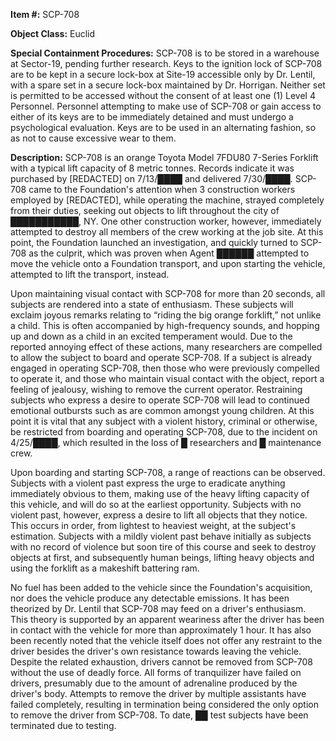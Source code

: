 **Item #:** SCP-708

**Object Class:** Euclid

**Special Containment Procedures:** SCP-708 is to be stored in a warehouse at Sector-19, pending further research. Keys to the ignition lock of SCP-708 are to be kept in a secure lock-box at Site-19 accessible only by Dr. Lentil, with a spare set in a secure lock-box maintained by Dr. Horrigan. Neither set is permitted to be accessed without the consent of at least one (1) Level 4 Personnel. Personnel attempting to make use of SCP-708 or gain access to either of its keys are to be immediately detained and must undergo a psychological evaluation. Keys are to be used in an alternating fashion, so as not to cause excessive wear to them.

**Description:** SCP-708 is an orange Toyota Model 7FDU80 7-Series Forklift with a typical lift capacity of 8 metric tonnes. Records indicate it was purchased by \[REDACTED\] on 7/13/████ and delivered 7/30/████. SCP-708 came to the Foundation's attention when 3 construction workers employed by \[REDACTED\], while operating the machine, strayed completely from their duties, seeking out objects to lift throughout the city of ███████████, NY. One other construction worker, however, immediately attempted to destroy all members of the crew working at the job site. At this point, the Foundation launched an investigation, and quickly turned to SCP-708 as the culprit, which was proven when Agent ██████ attempted to move the vehicle onto a Foundation transport, and upon starting the vehicle, attempted to lift the transport, instead.

Upon maintaining visual contact with SCP-708 for more than 20 seconds, all subjects are rendered into a state of enthusiasm. These subjects will exclaim joyous remarks relating to “riding the big orange forklift,” not unlike a child. This is often accompanied by high-frequency sounds, and hopping up and down as a child in an excited temperament would. Due to the reported annoying effect of these actions, many researchers are compelled to allow the subject to board and operate SCP-708. If a subject is already engaged in operating SCP-708, then those who were previously compelled to operate it, and those who maintain visual contact with the object, report a feeling of jealousy, wishing to remove the current operator. Restraining subjects who express a desire to operate SCP-708 will lead to continued emotional outbursts such as are common amongst young children. At this point it is vital that any subject with a violent history, criminal or otherwise, be restricted from boarding and operating SCP-708, due to the incident on 4/25/████, which resulted in the loss of █ researchers and █ maintenance crew.

Upon boarding and starting SCP-708, a range of reactions can be observed. Subjects with a violent past express the urge to eradicate anything immediately obvious to them, making use of the heavy lifting capacity of this vehicle, and will do so at the earliest opportunity. Subjects with no violent past, however, express a desire to lift all objects that they notice. This occurs in order, from lightest to heaviest weight, at the subject's estimation. Subjects with a mildly violent past behave initially as subjects with no record of violence but soon tire of this course and seek to destroy objects at first, and subsequently human beings, lifting heavy objects and using the forklift as a makeshift battering ram.

No fuel has been added to the vehicle since the Foundation's acquisition, nor does the vehicle produce any detectable emissions. It has been theorized by Dr. Lentil that SCP-708 may feed on a driver's enthusiasm. This theory is supported by an apparent weariness after the driver has been in contact with the vehicle for more than approximately 1 hour. It has also been recently noted that the vehicle itself does not offer any restraint to the driver besides the driver's own resistance towards leaving the vehicle. Despite the related exhaustion, drivers cannot be removed from SCP-708 without the use of deadly force. All forms of tranquilizer have failed on drivers, presumably due to the amount of adrenaline produced by the driver's body. Attempts to remove the driver by multiple assistants have failed completely, resulting in termination being considered the only option to remove the driver from SCP-708. To date, ██ test subjects have been terminated due to testing.